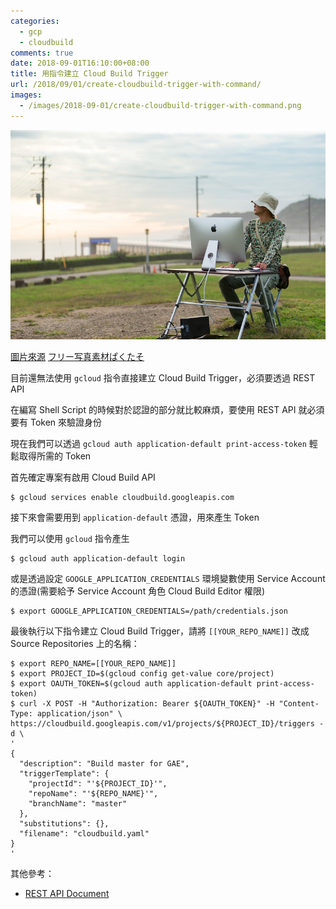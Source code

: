 ```yaml
---
categories:
  - gcp
  - cloudbuild
comments: true
date: 2018-09-01T16:10:00+08:00
title: 用指令建立 Cloud Build Trigger
url: /2018/09/01/create-cloudbuild-trigger-with-command/
images:
  - /images/2018-09-01/create-cloudbuild-trigger-with-command.png
---
```



![](/images/2018-09-01/create-cloudbuild-trigger-with-command/cover.jpg)

[圖片來源](https://www.pakutaso.com/20151102331web-14.html)
[フリー写真素材ぱくたそ](https://www.pakutaso.com/)

目前還無法使用 `gcloud` 指令直接建立 Cloud Build Trigger，必須要透過 REST API

在編寫 Shell Script 的時候對於認證的部分就比較麻煩，要使用 REST API 就必須要有 Token 來驗證身份

現在我們可以透過 `gcloud auth application-default print-access-token` 輕鬆取得所需的 Token

<!--more-->

首先確定專案有啟用 Cloud Build API
```
$ gcloud services enable cloudbuild.googleapis.com
```

接下來會需要用到 `application-default` 憑證，用來產生 Token

我們可以使用 `gcloud` 指令產生

```
$ gcloud auth application-default login
```

或是透過設定 `GOOGLE_APPLICATION_CREDENTIALS` 環境變數使用 Service Account 的憑證(需要給予 Service Account 角色 Cloud Build Editor 權限)

```
$ export GOOGLE_APPLICATION_CREDENTIALS=/path/credentials.json
```

最後執行以下指令建立 Cloud Build Trigger，請將 `[[YOUR_REPO_NAME]]` 改成 Source Repositories 上的名稱：

```
$ export REPO_NAME=[[YOUR_REPO_NAME]]
$ export PROJECT_ID=$(gcloud config get-value core/project)
$ export OAUTH_TOKEN=$(gcloud auth application-default print-access-token)
$ curl -X POST -H "Authorization: Bearer ${OAUTH_TOKEN}" -H "Content-Type: application/json" \
https://cloudbuild.googleapis.com/v1/projects/${PROJECT_ID}/triggers -d \
'
{
  "description": "Build master for GAE",
  "triggerTemplate": {
    "projectId": "'${PROJECT_ID}'",
    "repoName": "'${REPO_NAME}'",
    "branchName": "master"
  },
  "substitutions": {},
  "filename": "cloudbuild.yaml"
}
'
```

其他參考：

* [REST API Document](https://cloud.google.com/cloud-build/docs/api/reference/rest/v1/projects.triggers/create)